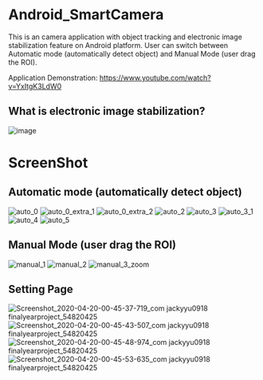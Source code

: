 # Android_SmartCamera
This is an camera application with object tracking and electronic image stabilization feature on Android platform.
User can switch between Automatic mode (automatically detect object) and Manual Mode (user drag the ROI).

Application Demonstration:
https://www.youtube.com/watch?v=YxItgK3LdW0

## What is electronic image stabilization?
![image](https://invensense.tdk.com/wp-content/uploads/2016/02/eis-explained.png)

# ScreenShot

## Automatic mode (automatically detect object)
![auto_0](https://user-images.githubusercontent.com/51431760/89342049-cf723280-d6d4-11ea-9e09-dc20654ff82b.jpg)
![auto_0_extra_1](https://user-images.githubusercontent.com/51431760/89342137-edd82e00-d6d4-11ea-93cc-1cff003f731f.jpg)
![auto_0_extra_2](https://user-images.githubusercontent.com/51431760/89342148-f2044b80-d6d4-11ea-8873-d8fad65cdaa6.jpg)
![auto_2](https://user-images.githubusercontent.com/51431760/89342168-f892c300-d6d4-11ea-9fad-adfbd0573795.jpg)
![auto_3](https://user-images.githubusercontent.com/51431760/89342187-fe88a400-d6d4-11ea-9778-7d80ea7a9dc8.jpg)
![auto_3_1](https://user-images.githubusercontent.com/51431760/89342195-01839480-d6d5-11ea-878b-d0602fbce212.jpg)
![auto_4](https://user-images.githubusercontent.com/51431760/89342208-05afb200-d6d5-11ea-8f5a-1b9a4fffe4d9.jpg)
![auto_5](https://user-images.githubusercontent.com/51431760/89342216-08aaa280-d6d5-11ea-8c74-20bace26a451.jpg)

## Manual Mode (user drag the ROI)
![manual_1](https://user-images.githubusercontent.com/51431760/89342239-13fdce00-d6d5-11ea-8740-991809e228b6.jpg)
![manual_2](https://user-images.githubusercontent.com/51431760/89342249-17915500-d6d5-11ea-8fff-6c98e2e6bcee.jpg)
![manual_3_zoom](https://user-images.githubusercontent.com/51431760/89342258-195b1880-d6d5-11ea-83d8-2d1d0e83128f.jpg)

## Setting Page
![Screenshot_2020-04-20-00-45-37-719_com jackyyu0918 finalyearproject_54820425](https://user-images.githubusercontent.com/51431760/89342434-5fb07780-d6d5-11ea-859b-345b70df541c.jpg)
![Screenshot_2020-04-20-00-45-43-507_com jackyyu0918 finalyearproject_54820425](https://user-images.githubusercontent.com/51431760/89342437-60e1a480-d6d5-11ea-8fac-6c529d1470b0.jpg)
![Screenshot_2020-04-20-00-45-48-974_com jackyyu0918 finalyearproject_54820425](https://user-images.githubusercontent.com/51431760/89342442-6343fe80-d6d5-11ea-81d1-7ca34d51478b.jpg)
![Screenshot_2020-04-20-00-45-53-635_com jackyyu0918 finalyearproject_54820425](https://user-images.githubusercontent.com/51431760/89342452-65a65880-d6d5-11ea-9dc3-2e6cdc18ae76.jpg)


